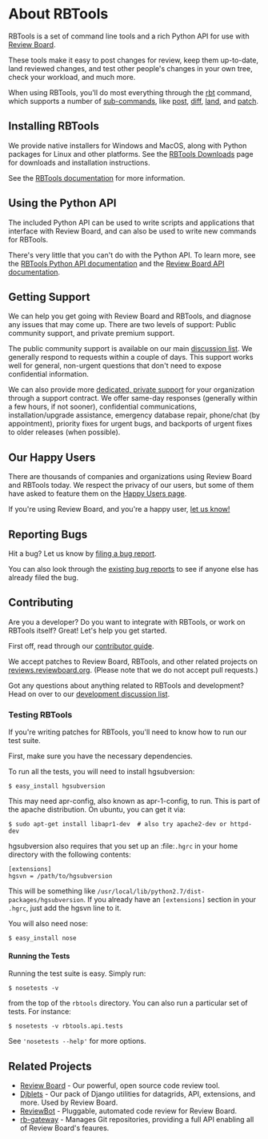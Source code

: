 About RBTools
=============

RBTools is a set of command line tools and a rich Python API for use with
[Review Board](https://www.reviewboard.org/).

These tools make it easy to post changes for review, keep them up-to-date,
land reviewed changes, and test other people's changes in your own tree,
check your workload, and much more.

When using RBTools, you'll do most everything through the
[rbt](https://www.reviewboard.org/docs/rbtools/latest/#rbt-command) command,
which supports a number of
[sub-commands](https://www.reviewboard.org/docs/rbtools/latest/rbt/commands/),
like [post](https://www.reviewboard.org/docs/rbtools/latest/rbt/commands/post/#rbt-post),
[diff](https://www.reviewboard.org/docs/rbtools/latest/rbt/commands/diff/#rbt-diff),
[land](https://www.reviewboard.org/docs/rbtools/latest/rbt/commands/land/#rbt-land),
and [patch](https://www.reviewboard.org/docs/rbtools/latest/rbt/commands/patch/#rbt-patch).


Installing RBTools
------------------

We provide native installers for Windows and MacOS, along with Python
packages for Linux and other platforms. See the
[RBTools Downloads](https://www.reviewboard.org/downloads/rbtools/) page
for downloads and installation instructions.

See the
[RBTools documentation](https://www.reviewboard.org/docs/rbtools/latest/) for
more information.


Using the Python API
--------------------

The included Python API can be used to write scripts and applications that
interface with Review Board, and can also be used to write new commands
for RBTools.

There's very little that you can't do with the Python API. To learn more,
see the
[RBTools Python API documentation](https://www.reviewboard.org/docs/rbtools/latest/api/)
and the [Review Board API documentation](https://www.reviewboard.org/docs/manual/latest/webapi/).


Getting Support
---------------

We can help you get going with Review Board and RBTools, and diagnose any
issues that may come up. There are two levels of support: Public community
support, and private premium support.

The public community support is available on our main
[discussion list](http://groups.google.com/group/reviewboard/). We generally
respond to requests within a couple of days. This support works well for
general, non-urgent questions that don't need to expose confidential
information.

We can also provide more
[dedicated, private support](https://www.beanbaginc.com/support/contracts/) for
your organization through a support contract. We offer same-day responses
(generally within a few hours, if not sooner), confidential communications,
installation/upgrade assistance, emergency database repair, phone/chat (by
appointment), priority fixes for urgent bugs, and backports of urgent fixes to
older releases (when possible).


Our Happy Users
---------------

There are thousands of companies and organizations using Review Board and
RBTools today. We respect the privacy of our users, but some of them have
asked to feature them on the [Happy Users
page](https://www.reviewboard.org/users/).

If you're using Review Board, and you're a happy user,
[let us know!](https://groups.google.com/group/reviewboard/)


Reporting Bugs
--------------

Hit a bug? Let us know by
[filing a bug report](https://www.reviewboard.org/bugs/new/).

You can also look through the
[existing bug reports](https://www.reviewboard.org/bugs/) to see if anyone else
has already filed the bug.


Contributing
------------

Are you a developer? Do you want to integrate with RBTools, or work on RBTools
itself? Great! Let's help you get started.

First off, read through our
[contributor guide](https://www.reviewboard.org/docs/codebase/dev/).

We accept patches to Review Board, RBTools, and other related projects on
[reviews.reviewboard.org](https://reviews.reviewboard.org/). (Please note that
we do not accept pull requests.)

Got any questions about anything related to RBTools and development? Head
on over to our
[development discussion list](https://groups.google.com/group/reviewboard-dev/).


### Testing RBTools

If you're writing patches for RBTools, you'll need to know how to run our
test suite.

First, make sure you have the necessary dependencies.

To run all the tests, you will need to install hgsubversion:

```
$ easy_install hgsubversion
```

This may need apr-config, also known as apr-1-config, to run.  This is
part of the apache distribution.  On ubuntu, you can get it via:

```
$ sudo apt-get install libapr1-dev  # also try apache2-dev or httpd-dev
```

hgsubversion also requires that you set up an :file:`.hgrc` in your home
directory with the following contents:

```
[extensions]
hgsvn = /path/to/hgsubversion
```

This will be something like
`/usr/local/lib/python2.7/dist-packages/hgsubversion`. If you already have an
`[extensions]` section in your `.hgrc`, just add the hgsvn line to it.

You will also need nose:

```
$ easy_install nose
```


#### Running the Tests

Running the test suite is easy. Simply run:

```
$ nosetests -v
```

from the top of the `rbtools` directory. You can also run a particular
set of tests. For instance:

```
$ nosetests -v rbtools.api.tests
```

See `'nosetests --help'` for more options.


Related Projects
----------------

* [Review Board](https://github.com/reviewboard/reviewboard/) -
  Our powerful, open source code review tool.
* [Djblets](https://github.com/djblets/djblets/) -
  Our pack of Django utilities for datagrids, API, extensions, and more. Used
  by Review Board.
* [ReviewBot](https://github.com/reviewboard/ReviewBot/) -
  Pluggable, automated code review for Review Board.
* [rb-gateway](https://github.com/reviewboard/rb-gateway/) -
  Manages Git repositories, providing a full API enabling all of Review Board's
  feaures.
